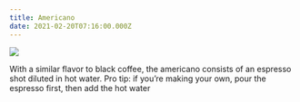```yaml
---
title: Americano
date: 2021-02-20T07:16:00.000Z
---
```

![](/img/americano.jpeg)

With a similar flavor to black coffee, the americano consists of an espresso shot diluted in hot water. Pro tip: if you’re making your own, pour the espresso first, then add the hot water